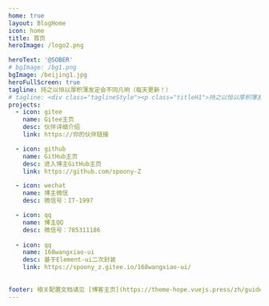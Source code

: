 ```yaml
---
home: true
layout: BlogHome
icon: home
title: 首页
heroImage: /logo2.png

heroText: '@SOBER'
# bgImage: /bg1.png
bgImage: /beijing1.jpg
heroFullScreen: true
tagline: 持之以恒以厚积薄发定会不同凡响（每天更新！）
# tagline: <div class="taglineStyle"><p class="titleH1">持之以恒以厚积薄发定会不同凡响（每天更新！）</p><a href="/spoony-z/learning-notes/"><button class="gradient">进入主页 💡</button></a><button class="infoStyle">作者介绍 ✨</button> <div class="home-bottom"> <div class="home-svg"><svg t="1682499198580" class="icon" viewBox="0 0 1024 1024" version="1.1" xmlns="http://www.w3.org/2000/svg" p-id="2600" width="200" height="200"><path d="M512 1024C229.222 1024 0 794.778 0 512S229.222 0 512 0s512 229.222 512 512-229.222 512-512 512z m259.149-568.883h-290.74a25.293 25.293 0 0 0-25.292 25.293l-0.026 63.206c0 13.952 11.315 25.293 25.267 25.293h177.024c13.978 0 25.293 11.315 25.293 25.267v12.646a75.853 75.853 0 0 1-75.853 75.853h-240.23a25.293 25.293 0 0 1-25.267-25.293V417.203a75.853 75.853 0 0 1 75.827-75.853h353.946a25.293 25.293 0 0 0 25.267-25.292l0.077-63.207a25.293 25.293 0 0 0-25.268-25.293H417.152a189.62 189.62 0 0 0-189.62 189.645V771.15c0 13.977 11.316 25.293 25.294 25.293h372.94a170.65 170.65 0 0 0 170.65-170.65V480.384a25.293 25.293 0 0 0-25.293-25.267z" fill="#C71D23" p-id="2601"></path></svg></div><div class="home-svg"><svg t="1682499378141" class="icon" viewBox="0 0 1024 1024" version="1.1" xmlns="http://www.w3.org/2000/svg" p-id="5977" width="200" height="200"><path d="M512 512m-512 0a512 512 0 1 0 1024 0 512 512 0 1 0-1024 0Z" fill="#161614" p-id="5978"></path><path d="M411.306667 831.146667c3.413333-5.12 6.826667-10.24 6.826666-11.946667v-69.973333c-105.813333 22.186667-128-44.373333-128-44.373334-17.066667-44.373333-42.666667-56.32-42.666666-56.32-34.133333-23.893333 3.413333-23.893333 3.413333-23.893333 37.546667 3.413333 58.026667 39.253333 58.026667 39.253333 34.133333 58.026667 88.746667 40.96 110.933333 32.426667 3.413333-23.893333 13.653333-40.96 23.893333-51.2-85.333333-10.24-174.08-42.666667-174.08-187.733333 0-40.96 15.36-75.093333 39.253334-102.4-3.413333-10.24-17.066667-47.786667 3.413333-100.693334 0 0 32.426667-10.24 104.106667 39.253334 30.72-8.533333 63.146667-11.946667 95.573333-11.946667 32.426667 0 64.853333 5.12 95.573333 11.946667 73.386667-49.493333 104.106667-39.253333 104.106667-39.253334 20.48 52.906667 8.533333 90.453333 3.413333 100.693334 23.893333 27.306667 39.253333 59.733333 39.253334 102.4 0 145.066667-88.746667 177.493333-174.08 187.733333 13.653333 11.946667 25.6 34.133333 25.6 69.973333v104.106667c0 3.413333 1.706667 6.826667 6.826666 11.946667 5.12 6.826667 3.413333 18.773333-3.413333 23.893333-3.413333 1.706667-6.826667 3.413333-10.24 3.413333h-174.08c-10.24 0-17.066667-6.826667-17.066667-17.066666 0-5.12 1.706667-8.533333 3.413334-10.24z" fill="#FFFFFF" p-id="5979"></path></svg></div> <div class="home-svg-vue"><svg t="1682499432084" class="icon" viewBox="0 0 1024 1024" version="1.1" xmlns="http://www.w3.org/2000/svg" p-id="6976" width="200" height="200"><path d="M615.6 123.6h165.5L512 589.7 242.9 123.6H63.5L512 900.4l448.5-776.9z" fill="#41B883" p-id="6977"></path><path d="M781.1 123.6H615.6L512 303 408.4 123.6H242.9L512 589.7z" fill="#34495E" p-id="6978"></path></svg></div><div class="home-svg-vue"><svg t="1682499488791" class="icon" viewBox="0 0 1024 1024" version="1.1" xmlns="http://www.w3.org/2000/svg" p-id="8822" width="200" height="200"><path d="M558.08 472.064c48.128 53.248-13.312 103.424-13.312 103.424s119.808-61.44 65.536-139.264c-51.2-71.68-91.136-107.52 122.88-232.448 0 1.024-335.872 86.016-175.104 268.288" fill="#FF0000" p-id="8823"></path><path d="M610.304 5.12s101.376 101.376-96.256 258.048C356.352 389.12 478.208 460.8 514.048 543.744 420.864 459.776 354.304 386.048 399.36 317.44 463.872 216.064 651.264 166.912 610.304 5.12" fill="#FF0000" p-id="8824"></path><path d="M720.896 757.76c183.296-95.232 98.304-188.416 39.936-175.104-15.36 3.072-21.504 5.12-21.504 5.12s5.12-8.192 16.384-11.264c117.76-40.96 207.872 120.832-37.888 186.368-1.024 0 2.048-3.072 3.072-5.12m-337.92 38.912s-37.888 21.504 26.624 29.696c76.8 8.192 117.76 8.192 202.752-8.192 0 0 23.552 15.36 53.248 26.624-191.488 80.896-433.152-5.12-282.624-48.128m-23.552-106.496s-43.008 31.744 23.552 37.888c82.944 8.192 149.504 10.24 261.12-13.312 0 0 16.384 16.384 40.96 24.576-231.424 68.608-490.496 5.12-325.632-49.152" fill="#6699FF" p-id="8825"></path><path d="M811.008 876.544s27.648 23.552-31.744 40.96c-111.616 34.816-460.8 45.056-558.08 2.048-34.816-15.36 31.744-35.84 51.2-40.96 21.504-5.12 34.816-3.072 34.816-3.072-38.912-28.672-251.904 52.224-107.52 75.776 390.144 62.464 712.704-28.672 611.328-74.752M400.384 578.56s-178.176 43.008-63.488 56.32c49.152 6.144 146.432 5.12 235.52-3.072 73.728-6.144 147.456-19.456 147.456-19.456s-26.624 11.264-45.056 24.576c-181.248 48.128-530.432 26.624-430.08-23.552 88.064-39.936 155.648-34.816 155.648-34.816" fill="#6699FF" p-id="8826"></path><path d="M418.816 1015.808c176.128 11.264 446.464-6.144 453.632-90.112 0 0-13.312 31.744-146.432 56.32-150.528 27.648-336.896 24.576-446.464 6.144 2.048 1.024 24.576 20.48 139.264 27.648" fill="#6699FF" p-id="8827"></path></svg></div><div class="home-svg-vue"><svg t="1682499514896" class="icon" viewBox="0 0 1024 1024" version="1.1" xmlns="http://www.w3.org/2000/svg" p-id="9485" width="200" height="200"><path d="M117.149737 906.850263V117.160081h789.690182v789.690182z m148.521374-641.706667v492.533657h248.873374V367.843556h145.025293v389.906101h98.735321V265.143596z" fill="#CB3837" p-id="9486"></path></svg></div><div class="home-svg-vue"><svg t="1682499548786" class="icon" viewBox="0 0 1024 1024" version="1.1" xmlns="http://www.w3.org/2000/svg" p-id="10563" width="200" height="200"><path d="M145.6 0C100.8 0 64 36.8 64 81.6v860.8C64 987.2 100.8 1024 145.6 1024h732.8c44.8 0 81.6-36.8 81.6-81.6V324.8L657.6 0h-512z" fill="#E34221" p-id="10564"></path><path d="M960 326.4v16H755.2s-100.8-20.8-99.2-108.8c0 0 4.8 92.8 97.6 92.8H960z" fill="#DC3119" p-id="10565"></path><path d="M657.6 0v233.6c0 25.6 17.6 92.8 97.6 92.8H960L657.6 0z" fill="#FFFFFF" p-id="10566"></path><path d="M304 784h-54.4v67.2c0 6.4-4.8 11.2-11.2 11.2-6.4 0-12.8-4.8-12.8-11.2V686.4c0-9.6 8-17.6 17.6-17.6H304c38.4 0 59.2 25.6 59.2 57.6S340.8 784 304 784z m-3.2-94.4h-51.2v73.6h51.2c22.4 0 38.4-16 38.4-36.8 0-22.4-16-36.8-38.4-36.8zM480 784h-54.4v67.2c0 6.4-4.8 11.2-11.2 11.2-6.4 0-11.2-4.8-11.2-11.2V686.4c0-9.6 6.4-17.6 16-17.6H480c38.4 0 59.2 25.6 59.2 57.6S518.4 784 480 784z m-3.2-94.4h-49.6v73.6h49.6c22.4 0 38.4-16 38.4-36.8 0-22.4-16-36.8-38.4-36.8z m225.6 0h-52.8v161.6c0 6.4-4.8 11.2-11.2 11.2-6.4 0-12.8-4.8-12.8-11.2V689.6h-51.2c-6.4 0-11.2-4.8-11.2-11.2 0-4.8 4.8-9.6 11.2-9.6h128c6.4 0 11.2 4.8 11.2 11.2 0 4.8-4.8 9.6-11.2 9.6z" fill="#FFFFFF" p-id="10567"></path></svg></div></div></div>
projects:
  - icon: gitee
    name: Gitee主页
    desc: 伙伴详细介绍
    link: https://你的伙伴链接

  - icon: github
    name: GitHub主页
    desc: 进入博主GitHub主页
    link: https://github.com/spoony-Z

  - icon: wechat
    name: 博主微信
    desc: 微信号：IT-1997

  - icon: qq
    name: 博主QQ
    desc: 微信号：785311186
    
  - icon: qq
    name: 168wangxiao-ui
    desc: 基于Element-ui二次封装
    link: https://spoony_z.gitee.io/168wangxiao-ui/
    
    
footer: 相关配置文档请见 [博客主页](https://theme-hope.vuejs.press/zh/guide/blog/home/)。
---
```

<!-- 
projects:
  - icon: project
    name: 项目名称
    desc: 项目详细描述
    link: https://你的项目链接

  - icon: link
    name: 链接名称
    desc: 链接详细描述
    link: https://链接地址

  - icon: book
    name: 书籍名称
    desc: 书籍详细描述
    link: https://你的书籍链接

  - icon: article
    name: 文章名称
    desc: 文章详细描述
    link: https://你的文章链接

  - icon: friend
    name: 伙伴名称
    desc: 伙伴详细介绍
    link: https://你的伙伴链接

    - icon: /logo.svg
    name: 自定义项目
    desc: 自定义详细介绍
    -->






 




